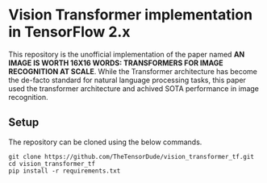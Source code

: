 
# Vision Transformer implementation in TensorFlow 2.x

This repository is the unofficial implementation of the paper named 
**AN IMAGE IS WORTH 16X16 WORDS:
TRANSFORMERS FOR IMAGE RECOGNITION AT SCALE**. While the Transformer architecture has become the de-facto standard for natural
language processing tasks, this paper used the transformer architecture and achived SOTA performance in image recognition.

## Setup
The repository can be cloned using the below commands.


```
git clone https://github.com/TheTensorDude/vision_transformer_tf.git
cd vision_transformer_tf
pip install -r requirements.txt
```

